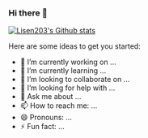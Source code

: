 ### Hi there 👋

[![Lisen203's Github stats](https://github-readme-stats.vercel.app/api?username=LiSen203&show_icons=true&include_all_commits=true)](https://github.com/LiSen203/github-readme-stats)





Here are some ideas to get you started:

- 🔭 I’m currently working on ...
- 🌱 I’m currently learning ...
- 👯 I’m looking to collaborate on ...
- 🤔 I’m looking for help with ...
- 💬 Ask me about ...
- 📫 How to reach me: ...
- 😄 Pronouns: ...
- ⚡ Fun fact: ...
